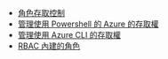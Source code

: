 - [角色存取控制](../articles/active-directory/role-based-access-control-configure.md)
- [管理使用 Powershell 的 Azure 的存取權](../articles/active-directory/role-based-access-control-manage-access-powershell.md)
- [管理使用 Azure CLI 的存取權](../articles/active-directory/role-based-access-control-manage-access-azure-cli.md)
- [RBAC 內建的角色](../articles/active-directory/role-based-access-built-in-roles.md)
